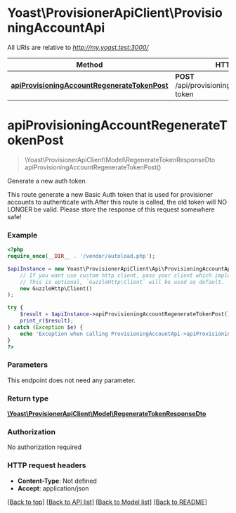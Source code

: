 # Yoast\ProvisionerApiClient\ProvisioningAccountApi

All URIs are relative to *http://my.yoast.test:3000/*

Method | HTTP request | Description
------------- | ------------- | -------------
[**apiProvisioningAccountRegenerateTokenPost**](ProvisioningAccountApi.md#apiprovisioningaccountregeneratetokenpost) | **POST** /api/provisioning/account/regenerate-token | Generate a new auth token

# **apiProvisioningAccountRegenerateTokenPost**
> \Yoast\ProvisionerApiClient\Model\RegenerateTokenResponseDto apiProvisioningAccountRegenerateTokenPost()

Generate a new auth token

This route generate a new Basic Auth token that is used for provisioner accounts to authenticate with.After this route is called, the old token will NO LONGER be valid. Please store the response of this request somewhere safe!

### Example
```php
<?php
require_once(__DIR__ . '/vendor/autoload.php');

$apiInstance = new Yoast\ProvisionerApiClient\Api\ProvisioningAccountApi(
    // If you want use custom http client, pass your client which implements `GuzzleHttp\ClientInterface`.
    // This is optional, `GuzzleHttp\Client` will be used as default.
    new GuzzleHttp\Client()
);

try {
    $result = $apiInstance->apiProvisioningAccountRegenerateTokenPost();
    print_r($result);
} catch (Exception $e) {
    echo 'Exception when calling ProvisioningAccountApi->apiProvisioningAccountRegenerateTokenPost: ', $e->getMessage(), PHP_EOL;
}
?>
```

### Parameters
This endpoint does not need any parameter.

### Return type

[**\Yoast\ProvisionerApiClient\Model\RegenerateTokenResponseDto**](../Model/RegenerateTokenResponseDto.md)

### Authorization

No authorization required

### HTTP request headers

 - **Content-Type**: Not defined
 - **Accept**: application/json

[[Back to top]](#) [[Back to API list]](../../README.md#documentation-for-api-endpoints) [[Back to Model list]](../../README.md#documentation-for-models) [[Back to README]](../../README.md)

